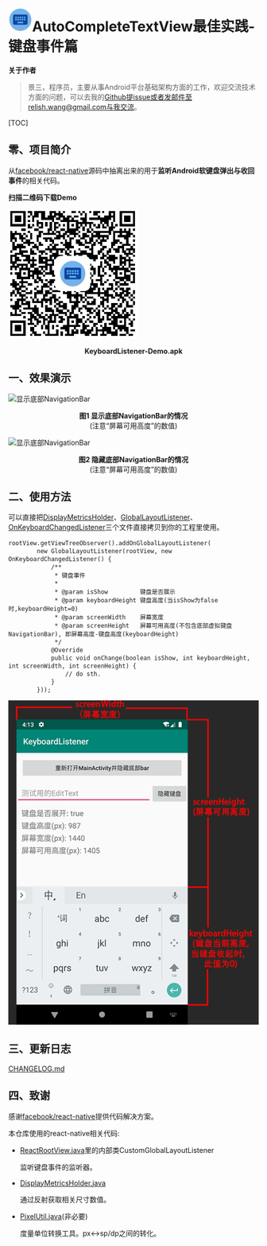 # <img src="./app/src/main/res/mipmap-xxxhdpi/ic_launcher_round.png" alt="KeyboardListener" width="48" height="48" align="bottom" />AutoCompleteTextView最佳实践-键盘事件篇

**关于作者**

> 景三，程序员，主要从事Android平台基础架构方面的工作，欢迎交流技术方面的问题，可以去我的[Github](https://github.com/relish-wang)提issue或者发邮件至relish.wang@gmail.com与我交流。

[TOC]

## 零、项目简介

从[facebook/react-native](https://github.com/facebook/react-native)源码中抽离出来的用于**监听Android软键盘弹出与收回事件**的相关代码。

**扫描二维码下载Demo**

![下载Demo的二维码](./art/keyboardlistener-demo-qrcode.png)

<center><strong>KeyboardListener-Demo.apk</strong></center>

## 一、效果演示

![显示底部NavigationBar](./art/with_navigation_bar.gif)

<center><strong>图1 显示底部NavigationBar的情况</strong><br>(注意“屏幕可用高度”的数值)</center>

![显示底部NavigationBar](./art/without_navigation_bar.gif)

<center><strong>图2 隐藏底部NavigationBar的情况</strong><br>(注意“屏幕可用高度”的数值)</center>

## 二、使用方法

可以直接把[DisplayMetricsHolder](./app/src/main/java/wang/relish/keyboard/util/DisplayMetricsHolder.java)、[GlobalLayoutListener](./app/src/main/java/wang/relish/keyboard/util/GlobalLayoutListener.java)、[OnKeyboardChangedListener]((./app/src/main/java/wang/relish/keyboard/util/OnKeyboardChangedListener.java))三个文件直接拷贝到你的工程里使用。

```
rootView.getViewTreeObserver().addOnGlobalLayoutListener(
        new GlobalLayoutListener(rootView, new OnKeyboardChangedListener() {
            /**
             * 键盘事件
             *
             * @param isShow         键盘是否展示
             * @param keyboardHeight 键盘高度(当isShow为false时,keyboardHeight=0)
             * @param screenWidth    屏幕宽度
             * @param screenHeight   屏幕可用高度(不包含底部虚拟键盘NavigationBar), 即屏幕高度-键盘高度(keyboardHeight)
             */
            @Override
            public void onChange(boolean isShow, int keyboardHeight, int screenWidth, int screenHeight) {
                // do sth.
            }
        }));
```

![显示底部NavigationBar](./art/desc.png)

## 三、更新日志

[CHANGELOG.md](./CHANGELOG.md)

## 四、致谢

感谢[facebook/react-native](https://github.com/facebook/react-native)提供代码解决方案。

本仓库使用的react-native相关代码:

- [ReactRootView.java](https://github.com/facebook/react-native/blob/135ba492fbd500ec555baadab7ff1db3d537acf3/ReactAndroid/src/main/java/com/facebook/react/ReactRootView.java)里的内部类CustomGlobalLayoutListener

  监听键盘事件的监听器。

- [DisplayMetricsHolder.java](https://github.com/facebook/react-native/blob/4d95e85f64a496d9b9539b6218d1737997a315da/ReactAndroid/src/main/java/com/facebook/react/uimanager/DisplayMetricsHolder.java)

  通过反射获取相关尺寸数值。

- [PixelUtil.java](https://github.com/facebook/react-native/blob/4936d284df36071047ce776d9e2486c0371f7b97/ReactAndroid/src/main/java/com/facebook/react/uimanager/PixelUtil.java)(非必要)

  度量单位转换工具。px<->sp/dp之间的转化。
